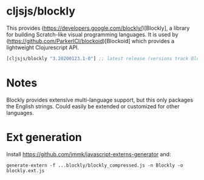 # cljsjs/blockly

This provides (https://developers.google.com/blockly/)[Blockly], a library for building Scratch-like visual programming languages. It is used by (https://github.com/ParkerICI/blockoid)[Blockoid] which provides a lightweight Clojurescript API.

[](dependency)
```clojure
[cljsjs/blockly "3.20200123.1-0"] ;; latest release (versions track Blockly release versions)
```
[](/dependency)

# Notes

Blockly provides extensive multi-language support, but this only packages the English strings. Could easily be extended or customized for other languages.

# Ext generation

Install https://github.com/jmmk/javascript-externs-generator and:

    generate-extern -f ...blockly/blockly_compressed.js -n Blockly -o blockly.ext.js
	

